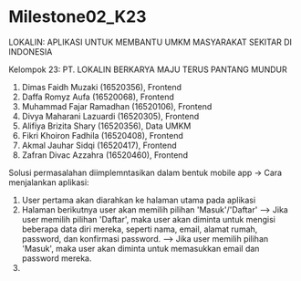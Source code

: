 # Milestone02_K23

LOKALIN: APLIKASI UNTUK MEMBANTU UMKM MASYARAKAT SEKITAR DI INDONESIA 

Kelompok 23: PT. LOKALIN BERKARYA MAJU TERUS PANTANG MUNDUR

1. Dimas Faidh Muzaki (16520356), Frontend
2. Daffa Romyz Aufa (16520068), Frontend
3. Muhammad Fajar Ramadhan (16520106), Frontend
4. Divya Maharani Lazuardi (16520305), Frontend
5. Alifiya Brizita Shary (16520356), Data UMKM
6. Fikri Khoiron Fadhila (16520408), Frontend
7. Akmal Jauhar Sidqi (16520417), Frontend
8. Zafran Divac Azzahra (16520460), Frontend

Solusi permasalahan diimplemntasikan dalam bentuk mobile app
-> Cara menjalankan aplikasi:
  1. User pertama akan diarahkan ke halaman utama pada aplikasi
  2. Halaman berikutnya user akan memilih pilihan 'Masuk'/'Daftar'
    --> Jika user memilih pilihan 'Daftar', maka user akan diminta untuk mengisi beberapa data diri mereka, seperti nama, email, alamat rumah, password, dan                konfirmasi password. 
    --> Jika user memilih pilihan 'Masuk', maka user akan diminta untuk memasukkan email dan password mereka.
  3. 
